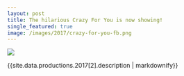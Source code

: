 ```yaml
---
layout: post
title: The hilarious Crazy For You is now showing!
single_featured: true
image: /images/2017/crazy-for-you-fb.png
---
```

![](/images/2017/{{site.data.productions.2017[2].image}})

{{site.data.productions.2017[2].description | markdownify}}
